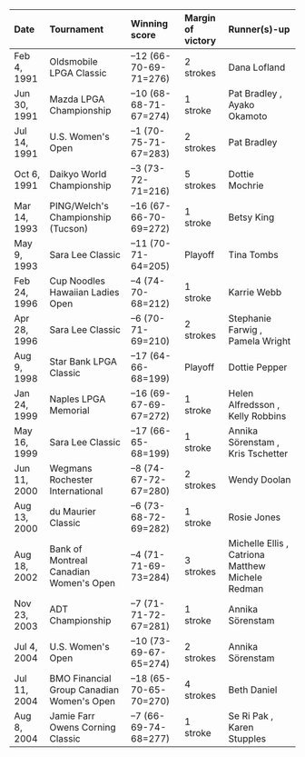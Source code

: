 | Date         | Tournament                                | Winning score         | Margin of victory   | Runner(s)-up                                     |
|:-------------|:------------------------------------------|:----------------------|:--------------------|:-------------------------------------------------|
| Feb 4, 1991  | Oldsmobile LPGA Classic                   | –12 (66-70-69-71=276) | 2 strokes           | Dana Lofland                                     |
| Jun 30, 1991 | Mazda LPGA Championship                   | –10 (68-68-71-67=274) | 1 stroke            | Pat Bradley , Ayako Okamoto                      |
| Jul 14, 1991 | U.S. Women's Open                         | –1 (70-75-71-67=283)  | 2 strokes           | Pat Bradley                                      |
| Oct 6, 1991  | Daikyo World Championship                 | –3 (73-72-71=216)     | 5 strokes           | Dottie Mochrie                                   |
| Mar 14, 1993 | PING/Welch's Championship (Tucson)        | –16 (67-66-70-69=272) | 1 stroke            | Betsy King                                       |
| May 9, 1993  | Sara Lee Classic                          | –11 (70-71-64=205)    | Playoff             | Tina Tombs                                       |
| Feb 24, 1996 | Cup Noodles Hawaiian Ladies Open          | –4 (74-70-68=212)     | 1 stroke            | Karrie Webb                                      |
| Apr 28, 1996 | Sara Lee Classic                          | –6 (70-71-69=210)     | 2 strokes           | Stephanie Farwig , Pamela Wright                 |
| Aug 9, 1998  | Star Bank LPGA Classic                    | –17 (64-66-68=199)    | Playoff             | Dottie Pepper                                    |
| Jan 24, 1999 | Naples LPGA Memorial                      | –16 (69-67-69-67=272) | 1 stroke            | Helen Alfredsson , Kelly Robbins                 |
| May 16, 1999 | Sara Lee Classic                          | –17 (66-65-68=199)    | 1 stroke            | Annika Sörenstam , Kris Tschetter                |
| Jun 11, 2000 | Wegmans Rochester International           | –8 (74-67-72-67=280)  | 2 strokes           | Wendy Doolan                                     |
| Aug 13, 2000 | du Maurier Classic                        | –6 (73-68-72-69=282)  | 1 stroke            | Rosie Jones                                      |
| Aug 18, 2002 | Bank of Montreal Canadian Women's Open    | –4 (71-71-69-73=284)  | 3 strokes           | Michelle Ellis , Catriona Matthew Michele Redman |
| Nov 23, 2003 | ADT Championship                          | –7 (71-71-72-67=281)  | 1 stroke            | Annika Sörenstam                                 |
| Jul 4, 2004  | U.S. Women's Open                         | –10 (73-69-67-65=274) | 2 strokes           | Annika Sörenstam                                 |
| Jul 11, 2004 | BMO Financial Group Canadian Women's Open | –18 (65-70-65-70=270) | 4 strokes           | Beth Daniel                                      |
| Aug 8, 2004  | Jamie Farr Owens Corning Classic          | –7 (66-69-74-68=277)  | 1 stroke            | Se Ri Pak , Karen Stupples                       |